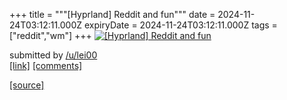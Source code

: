 +++
title = """[Hyprland] Reddit and fun"""
date = 2024-11-24T03:12:11.000Z
expiryDate = 2024-11-24T03:12:11.000Z
tags = ["reddit","wm"]
+++
[![[Hyprland] Reddit and fun](https://b.thumbs.redditmedia.com/sthE9ROimE88teS-XhbOlMgQgc3DUUP15fpvIxeozLg.jpg "[Hyprland] Reddit and fun")](https://www.reddit.com/r/unixporn/comments/1gyhe0w/hyprland_reddit_and_fun/)

submitted by [/u/lei00](https://www.reddit.com/user/lei00)  
[\[link\]](https://www.reddit.com/gallery/1gyhe0w) [\[comments\]](https://www.reddit.com/r/unixporn/comments/1gyhe0w/hyprland_reddit_and_fun/)

[[source]](https://www.reddit.com/r/unixporn/comments/1gyhe0w/hyprland_reddit_and_fun/)
